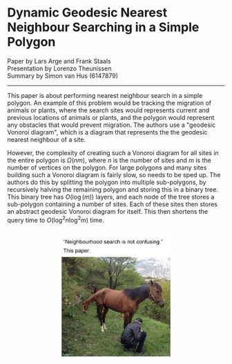 # Dynamic Geodesic Nearest Neighbour Searching in a Simple Polygon
Paper by Lars Arge and Frank Staals  
Presentation by Lorenzo Theunissen  
Summary by Simon van Hus (6147879)

---

This paper is about performing nearest neighbour search in a simple polygon.
An example of this problem would be tracking the migration of animals or plants, where the search sites would represents current and previous locations of animals or plants, and the polygon would represent any obstacles that would prevent migration.
The authors use a "geodesic Vonoroi diagram", which is a diagram that represents the the geodesic nearest neighbour of a site.

However, the complexity of creating such a Vonoroi diagram for all sites in the entire polygon is $\Omega(nm)$, where $n$ is the number of sites and $m$ is the number of vertices on the polygon.
For large polygons and many sites building such a Vonoroi diagram is fairly slow, so needs to be sped up.
The authors do this by splitting the polygon into multiple sub-polygons, by recursively halving the remaining polygon and storing this in a binary tree.
This binary tree has $O(\log(m))$ layers, and each node of the tree stores a sub-polygon containing a number of sites.
Each of these sites then stores an abstract geodesic Vonoroi diagram for itself.
This then shortens the query time to $O(\log^2n\log^2m)$ time.

<br />
<img
    src="./memes/neighbourhood search.png"
    style="width: 50%; margin-left: 25%;"
    title="Two horses in a confusing perspective to look like one horse"
    alt="Two horses in a confusing perspective to look like one horse" />
